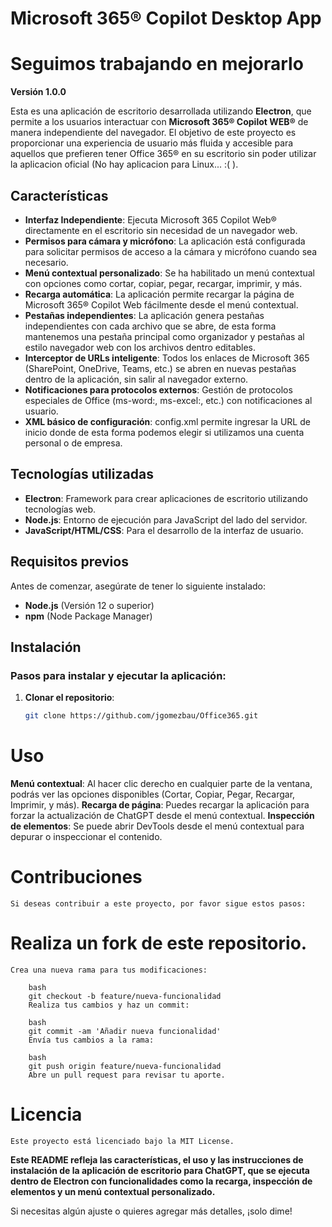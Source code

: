 # Microsoft 365® Copilot Desktop App
# Seguimos trabajando en mejorarlo

**Versión 1.0.0**

Esta es una aplicación de escritorio desarrollada utilizando **Electron**, que permite a los usuarios interactuar con **Microsoft 365® Copilot WEB®** de manera independiente del navegador. El objetivo de este proyecto es proporcionar una experiencia de usuario más fluida y accesible para aquellos que prefieren tener Office 365® en su escritorio sin poder utilizar la aplicacion oficial (No hay aplicacion para Linux... :( ).

## Características

- **Interfaz Independiente**: Ejecuta Microsoft 365 Copilot Web® directamente en el escritorio sin necesidad de un navegador web.
- **Permisos para cámara y micrófono**: La aplicación está configurada para solicitar permisos de acceso a la cámara y micrófono cuando sea necesario.
- **Menú contextual personalizado**: Se ha habilitado un menú contextual con opciones como cortar, copiar, pegar, recargar, imprimir, y más.
- **Recarga automática**: La aplicación permite recargar la página de Microsoft 365® Copilot Web fácilmente desde el menú contextual.
- **Pestañas independientes**: La aplicación genera pestañas independientes con cada archivo que se abre, de esta forma mantenemos una pestaña principal como organizador y pestañas al estilo navegador web con los archivos dentro editables.
- **Interceptor de URLs inteligente**: Todos los enlaces de Microsoft 365 (SharePoint, OneDrive, Teams, etc.) se abren en nuevas pestañas dentro de la aplicación, sin salir al navegador externo.
- **Notificaciones para protocolos externos**: Gestión de protocolos especiales de Office (ms-word:, ms-excel:, etc.) con notificaciones al usuario.
- **XML básico de configuración**: config.xml permite ingresar la URL de inicio donde de esta forma podemos elegir si utilizamos una cuenta personal o de empresa.

## Tecnologías utilizadas

- **Electron**: Framework para crear aplicaciones de escritorio utilizando tecnologías web.
- **Node.js**: Entorno de ejecución para JavaScript del lado del servidor.
- **JavaScript/HTML/CSS**: Para el desarrollo de la interfaz de usuario.

## Requisitos previos

Antes de comenzar, asegúrate de tener lo siguiente instalado:

- **Node.js** (Versión 12 o superior)
- **npm** (Node Package Manager)

## Instalación

### Pasos para instalar y ejecutar la aplicación:

1. **Clonar el repositorio**:

   ```bash
   git clone https://github.com/jgomezbau/Office365.git
   ```

# Uso
**Menú contextual**: 
	Al hacer clic derecho en cualquier parte de la ventana, podrás ver las opciones disponibles (Cortar, Copiar, Pegar, Recargar, Imprimir, y más).
**Recarga de página**: 
	Puedes recargar la aplicación para forzar la actualización de ChatGPT desde el menú contextual.
**Inspección de elementos**: 
	Se puede abrir DevTools desde el menú contextual para depurar o inspeccionar el contenido.

# Contribuciones
	Si deseas contribuir a este proyecto, por favor sigue estos pasos:

# Realiza un fork de este repositorio.
	Crea una nueva rama para tus modificaciones:

		bash
		git checkout -b feature/nueva-funcionalidad
		Realiza tus cambios y haz un commit:

		bash
		git commit -am 'Añadir nueva funcionalidad'
		Envía tus cambios a la rama:

		bash
		git push origin feature/nueva-funcionalidad
		Abre un pull request para revisar tu aporte.

# Licencia
	Este proyecto está licenciado bajo la MIT License.


**Este README refleja las características, el uso y las instrucciones de instalación de la aplicación de escritorio para **ChatGPT**, que se ejecuta dentro de **Electron** con funcionalidades como la recarga, inspección de elementos y un menú contextual personalizado.**

Si necesitas algún ajuste o quieres agregar más detalles, ¡solo dime!
